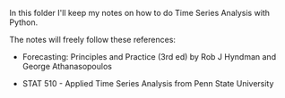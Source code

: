 In this folder I'll keep my notes on how to do Time Series Analysis with Python.

The notes will freely follow these references:
+ Forecasting: Principles and Practice (3rd ed) by Rob J Hyndman and George Athanasopoulos

+ STAT 510 - Applied Time Series Analysis from Penn State University
